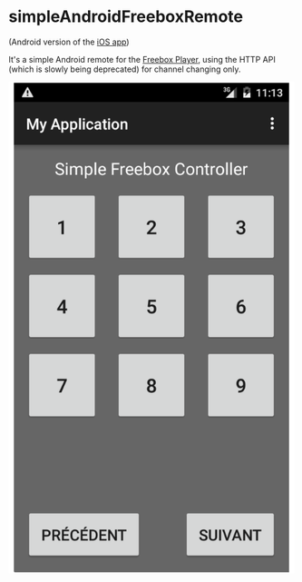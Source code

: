 # simpleAndroidFreeboxRemote
(Android version of the [iOS app](https://github.com/thomasmunoz13/simpleSwiftFreeboxRemote))

It's a simple Android remote for the [Freebox Player](http://www.free.fr/adsl/freebox-revolution.html), using the HTTP API (which is slowly being deprecated) for channel changing only.

![The app](https://raw.githubusercontent.com/thomasmunoz13/simpleAndroidFreeboxRemote/master/screenshot.png)
